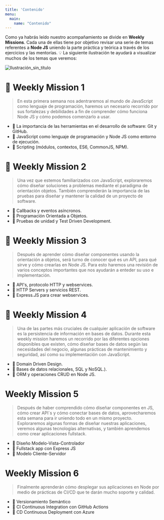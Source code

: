 ```yaml
---
title: 'Contenido'
menu:
  main:
    name: "Contenido"
---
```


Como ya habrás leído nuestro acompañamiento se divide en **Weekly Missions**. Cada una de ellas tiene por objetivo revisar una serie de temas referentes a **Node JS** uniendo la parte práctica y teórica a través de los ejercicios y las mentorías. 💡 La siguiente ilustración te ayudará a visualizar muchos de los temas que veremos:

![Ilustración_sin_título](https://user-images.githubusercontent.com/17634377/160545349-1623060f-e75f-43cf-b7f9-0c1140ca9f9f.png)

# 🚀 Weekly Mission 1

> En esta primera semana nos adentraremos al mundo de JavaScript como lenguaje de programación, haremos un necesario recorrido por sus fortalezas y debilidades a fin de comprender cómo funciona Node JS y cómo podemos comenzarlo a usar. 

- 📍 La importancia de las herramientas en el desarrollo de software: Git y GitHub.
- 📍 JavaScript como lenguaje de programación y Node JS como entorno de ejecución.
- 📍 Scripting (módulos, contextos, ES6, CommonJS, NPM).

# 🚀 Weekly Mission 2

> Una vez que estemos familiarizados con JavaScript, exploraremos cómo diseñar soluciones a problemas mediante el paradigma de orientación objetos. También comprenderán la importancia de las pruebas para diseñar y mantener la calidad de un proyecto de software.

- 📍 Callbacks y eventos asíncronos.
- 📍 Programación Orientada a Objetos.
- 📍 Pruebas de unidad y Test Driven Development.

# 🚀 Weekly Mission 3

> Después de aprender cómo diseñar componentes usando la orientación a objetos, será turno de conocer qué es un API, para qué sirve y cómo crearlas en Node JS. Para esto haremos una revisión de varios conceptos importantes que nos ayudarán a enteder su uso e implementación.

- 📍 API's, protocolo HTTP y webservices.
- 📍 HTTP Servers y servicios REST.
- 📍 Express.JS para crear webservices.

# 🚀 Weekly Mission 4

> Una de las partes más cruciales de cualquier aplicación de software es la persistencia de información en bases de datos. Durante esta weekly mission haremos un recorrido por las diferentes opciones disponibles que existen, cómo diseñar bases de datos según las necesidades del negocio, algunas prácticas de mantenimiento y seguridad, así como su implementación con JavaScript.

- 📍 Domain Driven Design.
- 📍 Bases de datos relacionales, SQL y NoSQL.).
- 📍 ORM y operaciones CRUD en Node JS.

# Weekly Mission 5

> Después de haber comprendido cómo diseñar componentes en JS, cómo crear API´s y cómo conectar bases de datos, aprovecharemos esta semana para ir uniendo todo en un mismo proyecto. Exploraremos algunas formas de diseñar nuestras aplicaciones, veremos algunas tecnologías alternativas, y también aprendemos como crear aplicaciones fullstack.

- 📍 Diseño Modelo-Vista-Controlador
- 📍 Fullstack app con Express JS
- 📍 Modelo Cliente-Servidor

# Weekly Mission 6

> Finalmente aprenderán cómo desplegar sus aplicaciones en Node por medio de prácticas de CI/CD que te darán mucho soporte y calidad.

- 📍 Versionamiento Semántico
- 📍 CI Continuous Integration con GitHub Actions
- 📍 CD Continuous Deployment con Azure
